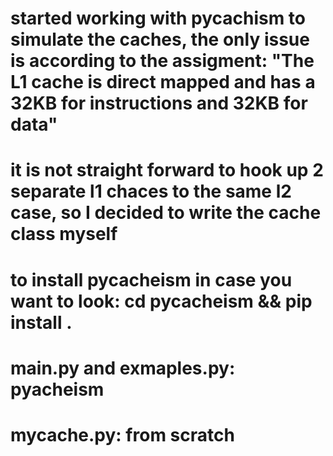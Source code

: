 # started working with pycachism to simulate the caches, the only issue is according to the assigment: "The L1 cache is direct mapped and has a 32KB for instructions and 32KB for data"
# it is not straight forward to hook up 2 separate l1 chaces to the same l2 case, so I decided to write the cache class myself


# to install pycacheism in case you want to look: cd pycacheism && pip install .
# main.py and exmaples.py: pyacheism
# mycache.py: from scratch